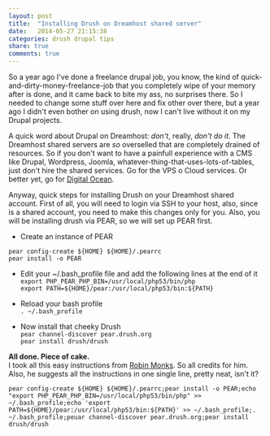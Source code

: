 ```yaml
---
layout: post
title:  "Installing Drush on Dreamhost shared server"
date:   2014-05-27 21:15:38
categories: drush drupal tips
share: true
comments: true
---
```


So a year ago I've done a freelance drupal job, you know, the kind of quick-and-dirty-money-freelance-job that you completely wipe of your memory after is done, and it came back to bite my ass, no surprises there. So I needed to change some stuff over here and fix other over there, but a year ago I didn't even bother on using drush, now I can't live without it on my Drupal projects.  


A  quick word about Drupal on Dreamhost: *don't*, really, _don't do it_. The Dreamhost shared servers are *so* overselled that are completely drained of resources. So if you don't want to have a painfull experience with a CMS like Drupal, Wordpress, Joomla, whatever-thing-that-uses-lots-of-tables, just don't hire the shared services. Go for the VPS o Cloud services. Or better yet, go for [Digital Ocean](http://digitalocean.com).  


Anyway, quick steps for installing Drush on your Dreamhost shared account. First of all, you will need to login via SSH to your host, also, since is a shared account, you need to make this changes only for you. Also, you will be installing drush via PEAR, so we will set up PEAR first.  

- Create an instance of PEAR

`pear config-create ${HOME} ${HOME}/.pearrc`   
`pear install -o PEAR`   

- Edit your ~/.bash_profile file and add the following lines at the end of it  
`export PHP_PEAR_PHP_BIN=/usr/local/php53/bin/php`   
`export PATH=${HOME}/pear:/usr/local/php53/bin:${PATH}`  

- Reload your bash profile   
`. ~/.bash_profile`   

- Now install that cheeky Drush  
`pear channel-discover pear.drush.org`   
`pear install drush/drush`   

**All done. Piece of cake.**   
I took all this easy instructions from [Robin Monks](http://robinmonks.com/2012/02/installing-drush-on-a-shared-dreamhost-account/). So all credits for him.   
Also, he suggests all the instructions in one single line, pretty neat, isn't it?   

    pear config-create ${HOME} ${HOME}/.pearrc;pear install -o PEAR;echo "export PHP_PEAR_PHP_BIN=/usr/local/php53/bin/php" >> ~/.bash_profile;echo 'export PATH=${HOME}/pear:/usr/local/php53/bin:${PATH}' >> ~/.bash_profile;. ~/.bash_profile;peuar channel-discover pear.drush.org;pear install drush/drush
